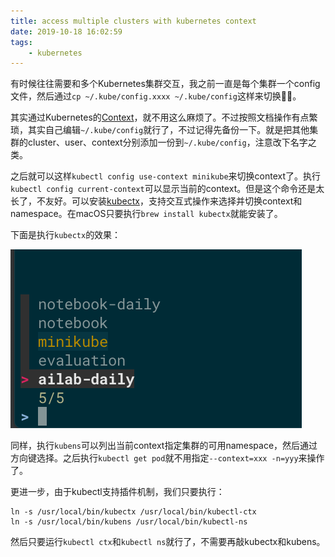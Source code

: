 ```yaml
---
title: access multiple clusters with kubernetes context
date: 2019-10-18 16:02:59
tags:
	- kubernetes
---
```


有时候往往需要和多个Kubernetes集群交互，我之前一直是每个集群一个config文件，然后通过`cp ~/.kube/config.xxxx ~/.kube/config`这样来切换🤦‍♂️。

其实通过Kubernetes的[Context](https://kubernetes.io/zh/docs/tasks/access-application-cluster/configure-access-multiple-clusters/)，就不用这么麻烦了。不过按照文档操作有点繁琐，其实自己编辑`~/.kube/config`就行了，不过记得先备份一下。就是把其他集群的cluster、user、context分别添加一份到`~/.kube/config`，注意改下名字之类。

之后就可以这样`kubectl config use-context minikube`来切换context了。执行`kubectl config current-context`可以显示当前的context。但是这个命令还是太长了，不友好。可以安装[kubectx](https://github.com/ahmetb/kubectx)，支持交互式操作来选择并切换context和namespace。在macOS只要执行`brew install kubectx`就能安装了。

下面是执行`kubectx`的效果：

![kubectx](/images/kubectx.png)

同样，执行`kubens`可以列出当前context指定集群的可用namespace，然后通过方向键选择。之后执行`kubectl get pod`就不用指定`--context=xxx -n=yyy`来操作了。

更进一步，由于kubectl支持插件机制，我们只要执行：

```shell
ln -s /usr/local/bin/kubectx /usr/local/bin/kubectl-ctx
ln -s /usr/local/bin/kubens /usr/local/bin/kubectl-ns
```

然后只要运行`kubectl ctx`和`kubectl ns`就行了，不需要再敲kubectx和kubens。

